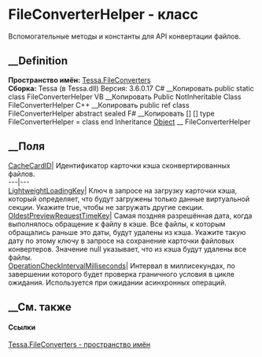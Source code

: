 # FileConverterHelper - класс
Вспомогательные методы и константы для API конвертации файлов.
## __Definition
 **Пространство имён:** [Tessa.FileConverters](N_Tessa_FileConverters.htm)  
 **Сборка:** Tessa (в Tessa.dll) Версия: 3.6.0.17
C# __Копировать
     public static class FileConverterHelper
VB __Копировать
     Public NotInheritable Class FileConverterHelper
C++ __Копировать
     public ref class FileConverterHelper abstract sealed
F# __Копировать
     [<AbstractClassAttribute>]
    [<SealedAttribute>]
    type FileConverterHelper = class end
Inheritance
    [Object](https://learn.microsoft.com/dotnet/api/system.object) __ FileConverterHelper
##  __Поля
[CacheCardID](F_Tessa_FileConverters_FileConverterHelper_CacheCardID.htm)|
Идентификатор карточки кэша сконвертированных файлов.  
---|---  
[LightweightLoadingKey](F_Tessa_FileConverters_FileConverterHelper_LightweightLoadingKey.htm)|
Ключ в запросе на загрузку карточки кэша, который определяет, что будут
загружены только данные виртуальной секции. Укажите true, чтобы не загружать
другие секции.  
[OldestPreviewRequestTimeKey](F_Tessa_FileConverters_FileConverterHelper_OldestPreviewRequestTimeKey.htm)|
Самая поздняя разрешённая дата, когда выполнялось обращение к файлу в кэше.
Все файлы, к которым обращались раньше это даты, будут удалены из кэша.
Укажите такую дату по этому ключу в запросе на сохранение карточки файловых
конвертеров. Значение null указывает, что из кэша будут удалены все файлы.  
[OperationCheckIntervalMilliseconds](F_Tessa_FileConverters_FileConverterHelper_OperationCheckIntervalMilliseconds.htm)|
Интервал в миллисекундах, по завершении которого будет проверка граничного
условия в цикле ожидания. Используется при ожидании асинхронных операций.  
## __См. также
#### Ссылки
[Tessa.FileConverters - пространство имён](N_Tessa_FileConverters.htm)

